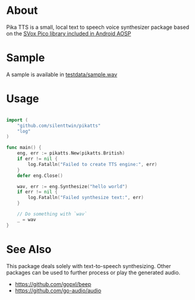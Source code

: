 # About

Pika TTS is a small, local text to speech voice synthesizer package based on the [SVox Pico library included in Android AOSP](https://android.googlesource.com/platform/external/svox)

# Sample

A sample is available in [testdata/sample.wav](testdata/sample.wav)

# Usage

```go

import (
	"github.com/silenttwin/pikatts"
	"log"
)

func main() {
	eng, err := pikatts.New(pikatts.British)
	if err != nil {
		log.Fatalln("Failed to create TTS engine:", err)
	}
	defer eng.Close()

	wav, err := eng.Synthesize("hello world")
	if err != nil {
		log.Fatalln("Failed synthesize text:", err)
	}

	// Do something with `wav`
	_ = wav
}

```


# See Also

This package deals solely with text-to-speech synthesizing. Other packages can be used to further process or play the generated audio.

- https://github.com/gopxl/beep
- https://github.com/go-audio/audio
